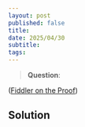 ```yaml
---
layout: post
published: false
title: 
date: 2025/04/30
subtitle:
tags:
---
```


>**Question**:

<!--more-->

([Fiddler on the Proof](URL))

## Solution

<br>
